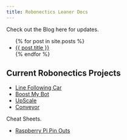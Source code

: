 ```yaml
---
title: Robonectics Leaner Docs
---
```


Check out the Blog here for updates.
<ul>
  {% for post in site.posts %}
    <li>
      <a href="{{ post.url }}">{{ post.title }}</a>
    </li>
  {% endfor %}
</ul>


## Current Robonectics Projects

- [Line Following Car](/projects/lfc/linefollowingcar.md)
- [Boost My Bot](/projects/bmb/boostmybot.md)
- [UpScale](/projects/upscale/upscale.md)
- [Conveyor](/projects/conveyor/conveyor.md)


Cheat Sheets.
- [Raspberry Pi Pin Outs](https://pinout.xyz/)
